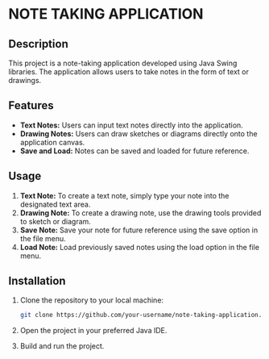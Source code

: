 # NOTE TAKING APPLICATION

## Description
This project is a note-taking application developed using Java Swing libraries. The application allows users to take notes in the form of text or drawings.

## Features
- **Text Notes:** Users can input text notes directly into the application.
- **Drawing Notes:** Users can draw sketches or diagrams directly onto the application canvas.
- **Save and Load:** Notes can be saved and loaded for future reference.

## Usage
1. **Text Note:** To create a text note, simply type your note into the designated text area.
2. **Drawing Note:** To create a drawing note, use the drawing tools provided to sketch or diagram.
3. **Save Note:** Save your note for future reference using the save option in the file menu.
4. **Load Note:** Load previously saved notes using the load option in the file menu.

## Installation
1. Clone the repository to your local machine:

    ```bash
    git clone https://github.com/your-username/note-taking-application.git
    ```

2. Open the project in your preferred Java IDE.

3. Build and run the project.